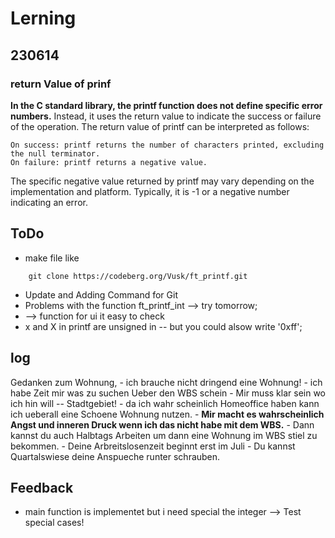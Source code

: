 # Lerning 

## 230614
### return Value of prinf 
**In the C standard library, the printf function does not define specific error numbers.** Instead, it uses the return value to indicate the success or failure of the operation. The return value of printf can be interpreted as follows:

    On success: printf returns the number of characters printed, excluding the null terminator.
    On failure: printf returns a negative value.

The specific negative value returned by printf may vary depending on the implementation and platform. Typically, it is -1 or a negative number indicating an error.

## ToDo 
- make file like 
```git
    git clone https://codeberg.org/Vusk/ft_printf.git 
```
- Update and Adding Command for Git 
- Problems with the function ft_printf_int --> try tomorrow; 
- --> function for ui it easy to check
- x and X in printf are unsigned in -- but you could alsow write '0xff';


## log
Gedanken zum Wohnung, 
    - ich brauche nicht dringend eine Wohnung!
    - ich habe Zeit mir was zu suchen Ueber den WBS schein
    - Mir muss klar sein wo ich hin will -- Stadtgebiet!
        - da ich wahr scheinlich Homeoffice haben kann ich ueberall eine Schoene Wohnung nutzen. 
    - **Mir macht es wahrscheinlich Angst und inneren Druck wenn ich das nicht habe mit dem WBS.**
        - Dann kannst du auch Halbtags Arbeiten um dann eine Wohnung im WBS stiel zu bekommen. 
    - Deine Arbreitslosenzeit beginnt erst im Juli 
        - Du kannst Quartalswiese deine Anspueche runter schrauben.  

## Feedback 
- main function is implementet but i need special the integer --> Test special cases! 

